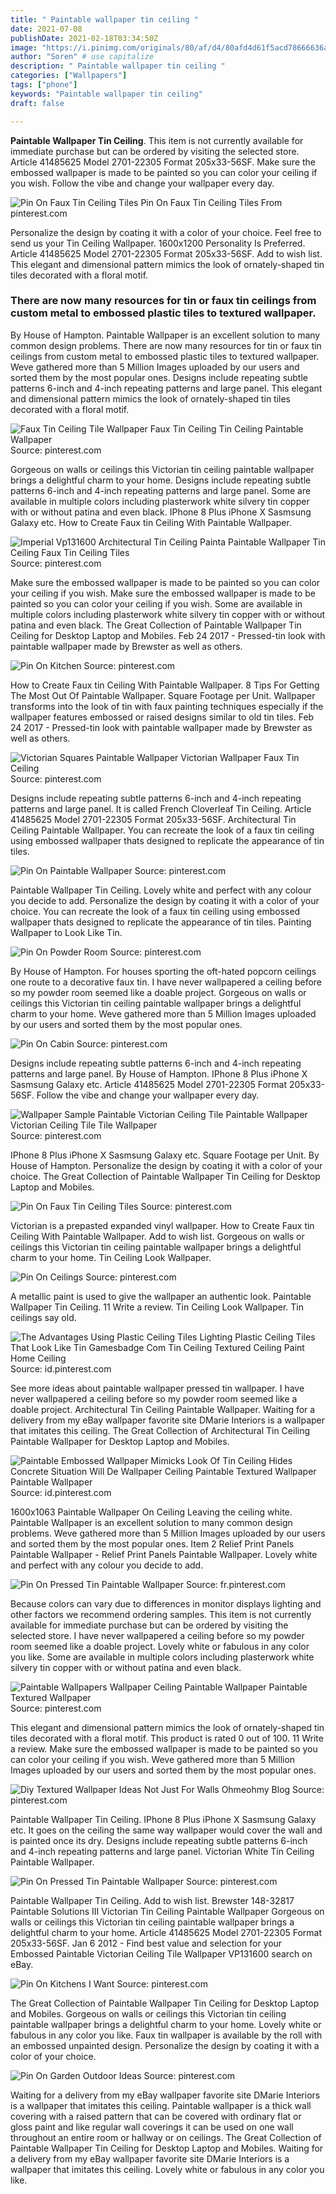 ```yaml
---
title: " Paintable wallpaper tin ceiling "
date: 2021-07-08
publishDate: 2021-02-18T03:34:50Z
image: "https://i.pinimg.com/originals/80/af/d4/80afd4d61f5acd78666636a591413562.jpg"
author: "Soren" # use capitalize
description: " Paintable wallpaper tin ceiling "
categories: ["Wallpapers"]
tags: ["phone"]
keywords: "Paintable wallpaper tin ceiling"
draft: false

---
```



**Paintable Wallpaper Tin Ceiling**. This item is not currently available for immediate purchase but can be ordered by visiting the selected store. Article 41485625 Model 2701-22305 Format 205x33-56SF. Make sure the embossed wallpaper is made to be painted so you can color your ceiling if you wish. Follow the vibe and change your wallpaper every day.

![Pin On Faux Tin Ceiling Tiles](https://i.pinimg.com/originals/73/3e/78/733e78844cd9b00344fb924d5c7aef31.png "Pin On Faux Tin Ceiling Tiles")
Pin On Faux Tin Ceiling Tiles From pinterest.com


Personalize the design by coating it with a color of your choice. Feel free to send us your Tin Ceiling Wallpaper. 1600x1200 Personality Is Preferred. Article 41485625 Model 2701-22305 Format 205x33-56SF. Add to wish list. This elegant and dimensional pattern mimics the look of ornately-shaped tin tiles decorated with a floral motif.

### There are now many resources for tin or faux tin ceilings from custom metal to embossed plastic tiles to textured wallpaper.

By House of Hampton. Paintable Wallpaper is an excellent solution to many common design problems. There are now many resources for tin or faux tin ceilings from custom metal to embossed plastic tiles to textured wallpaper. Weve gathered more than 5 Million Images uploaded by our users and sorted them by the most popular ones. Designs include repeating subtle patterns 6-inch and 4-inch repeating patterns and large panel. This elegant and dimensional pattern mimics the look of ornately-shaped tin tiles decorated with a floral motif.


![Faux Tin Ceiling Tile Wallpaper Faux Tin Ceiling Tin Ceiling Paintable Wallpaper](https://i.pinimg.com/originals/b0/3a/10/b03a100e2395f58c21c99a0f30bd3e30.jpg "Faux Tin Ceiling Tile Wallpaper Faux Tin Ceiling Tin Ceiling Paintable Wallpaper")
Source: pinterest.com

Gorgeous on walls or ceilings this Victorian tin ceiling paintable wallpaper brings a delightful charm to your home. Designs include repeating subtle patterns 6-inch and 4-inch repeating patterns and large panel. Some are available in multiple colors including plasterwork white silvery tin copper with or without patina and even black. IPhone 8 Plus iPhone X Sasmsung Galaxy etc. How to Create Faux tin Ceiling With Paintable Wallpaper.

![Imperial Vp131600 Architectural Tin Ceiling Painta Paintable Wallpaper Tin Ceiling Faux Tin Ceiling Tiles](https://i.pinimg.com/originals/4f/ed/f2/4fedf289d693ee89c467c579289169ce.jpg "Imperial Vp131600 Architectural Tin Ceiling Painta Paintable Wallpaper Tin Ceiling Faux Tin Ceiling Tiles")
Source: pinterest.com

Make sure the embossed wallpaper is made to be painted so you can color your ceiling if you wish. Make sure the embossed wallpaper is made to be painted so you can color your ceiling if you wish. Some are available in multiple colors including plasterwork white silvery tin copper with or without patina and even black. The Great Collection of Paintable Wallpaper Tin Ceiling for Desktop Laptop and Mobiles. Feb 24 2017 - Pressed-tin look with paintable wallpaper made by Brewster as well as others.

![Pin On Kitchen](https://i.pinimg.com/originals/3c/0e/50/3c0e50db6b005b4a42facc191f15b3a4.jpg "Pin On Kitchen")
Source: pinterest.com

How to Create Faux tin Ceiling With Paintable Wallpaper. 8 Tips For Getting The Most Out Of Paintable Wallpaper. Square Footage per Unit. Wallpaper transforms into the look of tin with faux painting techniques especially if the wallpaper features embossed or raised designs similar to old tin tiles. Feb 24 2017 - Pressed-tin look with paintable wallpaper made by Brewster as well as others.

![Victorian Squares Paintable Wallpaper Victorian Wallpaper Faux Tin Ceiling](https://i.pinimg.com/originals/2d/b3/e5/2db3e5d29c81fded48f50ddb8839776f.jpg "Victorian Squares Paintable Wallpaper Victorian Wallpaper Faux Tin Ceiling")
Source: pinterest.com

Designs include repeating subtle patterns 6-inch and 4-inch repeating patterns and large panel. It is called French Cloverleaf Tin Ceiling. Article 41485625 Model 2701-22305 Format 205x33-56SF. Architectural Tin Ceiling Paintable Wallpaper. You can recreate the look of a faux tin ceiling using embossed wallpaper thats designed to replicate the appearance of tin tiles.

![Pin On Paintable Wallpaper](https://i.pinimg.com/originals/20/2c/98/202c982d4842ee2edec24b23b06d84c7.jpg "Pin On Paintable Wallpaper")
Source: pinterest.com

Paintable Wallpaper Tin Ceiling. Lovely white and perfect with any colour you decide to add. Personalize the design by coating it with a color of your choice. You can recreate the look of a faux tin ceiling using embossed wallpaper thats designed to replicate the appearance of tin tiles. Painting Wallpaper to Look Like Tin.

![Pin On Powder Room](https://i.pinimg.com/originals/a7/63/91/a7639120e27be8539c4ed9f4db885e2f.jpg "Pin On Powder Room")
Source: pinterest.com

By House of Hampton. For houses sporting the oft-hated popcorn ceilings one route to a decorative faux tin. I have never wallpapered a ceiling before so my powder room seemed like a doable project. Gorgeous on walls or ceilings this Victorian tin ceiling paintable wallpaper brings a delightful charm to your home. Weve gathered more than 5 Million Images uploaded by our users and sorted them by the most popular ones.

![Pin On Cabin](https://i.pinimg.com/564x/41/af/c1/41afc1d671933ba55e165f1b6ad6c65d.jpg "Pin On Cabin")
Source: pinterest.com

Designs include repeating subtle patterns 6-inch and 4-inch repeating patterns and large panel. By House of Hampton. IPhone 8 Plus iPhone X Sasmsung Galaxy etc. Article 41485625 Model 2701-22305 Format 205x33-56SF. Follow the vibe and change your wallpaper every day.

![Wallpaper Sample Paintable Victorian Ceiling Tile Paintable Wallpaper Victorian Ceiling Tile Tile Wallpaper](https://i.pinimg.com/originals/e7/28/af/e728af16b9ae2ffdf4cc936ef3a708b4.jpg "Wallpaper Sample Paintable Victorian Ceiling Tile Paintable Wallpaper Victorian Ceiling Tile Tile Wallpaper")
Source: pinterest.com

IPhone 8 Plus iPhone X Sasmsung Galaxy etc. Square Footage per Unit. By House of Hampton. Personalize the design by coating it with a color of your choice. The Great Collection of Paintable Wallpaper Tin Ceiling for Desktop Laptop and Mobiles.

![Pin On Faux Tin Ceiling Tiles](https://i.pinimg.com/originals/73/3e/78/733e78844cd9b00344fb924d5c7aef31.png "Pin On Faux Tin Ceiling Tiles")
Source: pinterest.com

Victorian is a prepasted expanded vinyl wallpaper. How to Create Faux tin Ceiling With Paintable Wallpaper. Add to wish list. Gorgeous on walls or ceilings this Victorian tin ceiling paintable wallpaper brings a delightful charm to your home. Tin Ceiling Look Wallpaper.

![Pin On Ceilings](https://i.pinimg.com/originals/03/37/df/0337dfb653105cb535ee954d2f04062d.jpg "Pin On Ceilings")
Source: pinterest.com

A metallic paint is used to give the wallpaper an authentic look. Paintable Wallpaper Tin Ceiling. 11 Write a review. Tin Ceiling Look Wallpaper. Tin ceilings say old.

![The Advantages Using Plastic Ceiling Tiles Lighting Plastic Ceiling Tiles That Look Like Tin Gamesbadge Com Tin Ceiling Textured Ceiling Paint Home Ceiling](https://i.pinimg.com/originals/0a/25/d1/0a25d1156534aa40b0456850fc31512d.jpg "The Advantages Using Plastic Ceiling Tiles Lighting Plastic Ceiling Tiles That Look Like Tin Gamesbadge Com Tin Ceiling Textured Ceiling Paint Home Ceiling")
Source: id.pinterest.com

See more ideas about paintable wallpaper pressed tin wallpaper. I have never wallpapered a ceiling before so my powder room seemed like a doable project. Architectural Tin Ceiling Paintable Wallpaper. Waiting for a delivery from my eBay wallpaper favorite site DMarie Interiors is a wallpaper that imitates this ceiling. The Great Collection of Architectural Tin Ceiling Paintable Wallpaper for Desktop Laptop and Mobiles.

![Paintable Embossed Wallpaper Mimicks Look Of Tin Ceiling Hides Concrete Situation Will De Wallpaper Ceiling Paintable Textured Wallpaper Paintable Wallpaper](https://i.pinimg.com/originals/22/9f/9f/229f9fff5b8942bc366ceae2924acb44.jpg "Paintable Embossed Wallpaper Mimicks Look Of Tin Ceiling Hides Concrete Situation Will De Wallpaper Ceiling Paintable Textured Wallpaper Paintable Wallpaper")
Source: id.pinterest.com

1600x1063 Paintable Wallpaper On Ceiling Leaving the ceiling white. Paintable Wallpaper is an excellent solution to many common design problems. Weve gathered more than 5 Million Images uploaded by our users and sorted them by the most popular ones. Item 2 Relief Print Panels Paintable Wallpaper - Relief Print Panels Paintable Wallpaper. Lovely white and perfect with any colour you decide to add.

![Pin On Pressed Tin Paintable Wallpaper](https://i.pinimg.com/originals/f9/80/f6/f980f658d24c4300d1c25e7380442bfc.jpg "Pin On Pressed Tin Paintable Wallpaper")
Source: fr.pinterest.com

Because colors can vary due to differences in monitor displays lighting and other factors we recommend ordering samples. This item is not currently available for immediate purchase but can be ordered by visiting the selected store. I have never wallpapered a ceiling before so my powder room seemed like a doable project. Lovely white or fabulous in any color you like. Some are available in multiple colors including plasterwork white silvery tin copper with or without patina and even black.

![Paintable Wallpapers Wallpaper Ceiling Paintable Wallpaper Paintable Textured Wallpaper](https://i.pinimg.com/originals/26/92/9a/26929aa28b503153bfeb4f977ab77196.jpg "Paintable Wallpapers Wallpaper Ceiling Paintable Wallpaper Paintable Textured Wallpaper")
Source: pinterest.com

This elegant and dimensional pattern mimics the look of ornately-shaped tin tiles decorated with a floral motif. This product is rated 0 out of 100. 11 Write a review. Make sure the embossed wallpaper is made to be painted so you can color your ceiling if you wish. Weve gathered more than 5 Million Images uploaded by our users and sorted them by the most popular ones.

![Diy Textured Wallpaper Ideas Not Just For Walls Ohmeohmy Blog](https://i.pinimg.com/564x/57/1a/dc/571adc1e277dd096f1b997e802b1e99f--wallpaper-ceiling-tile-wallpaper.jpg "Diy Textured Wallpaper Ideas Not Just For Walls Ohmeohmy Blog")
Source: pinterest.com

Paintable Wallpaper Tin Ceiling. IPhone 8 Plus iPhone X Sasmsung Galaxy etc. It goes on the ceiling the same way wallpaper would cover the wall and is painted once its dry. Designs include repeating subtle patterns 6-inch and 4-inch repeating patterns and large panel. Victorian White Tin Ceiling Paintable Wallpaper.

![Pin On Pressed Tin Paintable Wallpaper](https://i.pinimg.com/originals/25/d6/c2/25d6c2273d86790653dd5c551396940b.jpg "Pin On Pressed Tin Paintable Wallpaper")
Source: pinterest.com

Paintable Wallpaper Tin Ceiling. Add to wish list. Brewster 148-32817 Paintable Solutions III Victorian Tin Ceiling Paintable Wallpaper Gorgeous on walls or ceilings this Victorian tin ceiling paintable wallpaper brings a delightful charm to your home. Article 41485625 Model 2701-22305 Format 205x33-56SF. Jan 6 2012 - Find best value and selection for your Embossed Paintable Victorian Ceiling Tile Wallpaper VP131600 search on eBay.

![Pin On Kitchens I Want](https://i.pinimg.com/originals/86/ca/91/86ca91d9647a730e895be2abbebefa45.jpg "Pin On Kitchens I Want")
Source: pinterest.com

The Great Collection of Paintable Wallpaper Tin Ceiling for Desktop Laptop and Mobiles. Gorgeous on walls or ceilings this Victorian tin ceiling paintable wallpaper brings a delightful charm to your home. Lovely white or fabulous in any color you like. Faux tin wallpaper is available by the roll with an embossed unpainted design. Personalize the design by coating it with a color of your choice.

![Pin On Garden Outdoor Ideas](https://i.pinimg.com/originals/80/af/d4/80afd4d61f5acd78666636a591413562.jpg "Pin On Garden Outdoor Ideas")
Source: pinterest.com

Waiting for a delivery from my eBay wallpaper favorite site DMarie Interiors is a wallpaper that imitates this ceiling. Paintable wallpaper is a thick wall covering with a raised pattern that can be covered with ordinary flat or gloss paint and like regular wall coverings it can be used on one wall throughout an entire room or hallway or on ceilings. The Great Collection of Paintable Wallpaper Tin Ceiling for Desktop Laptop and Mobiles. Waiting for a delivery from my eBay wallpaper favorite site DMarie Interiors is a wallpaper that imitates this ceiling. Lovely white or fabulous in any color you like.

